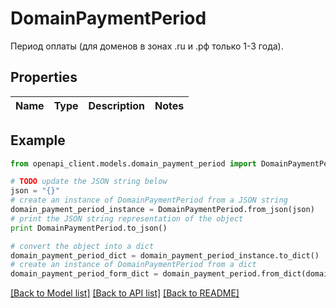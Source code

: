 # DomainPaymentPeriod

Период оплаты (для доменов в зонах .ru и .рф только 1-3 года).

## Properties
Name | Type | Description | Notes
------------ | ------------- | ------------- | -------------

## Example

```python
from openapi_client.models.domain_payment_period import DomainPaymentPeriod

# TODO update the JSON string below
json = "{}"
# create an instance of DomainPaymentPeriod from a JSON string
domain_payment_period_instance = DomainPaymentPeriod.from_json(json)
# print the JSON string representation of the object
print DomainPaymentPeriod.to_json()

# convert the object into a dict
domain_payment_period_dict = domain_payment_period_instance.to_dict()
# create an instance of DomainPaymentPeriod from a dict
domain_payment_period_form_dict = domain_payment_period.from_dict(domain_payment_period_dict)
```
[[Back to Model list]](../README.md#documentation-for-models) [[Back to API list]](../README.md#documentation-for-api-endpoints) [[Back to README]](../README.md)


